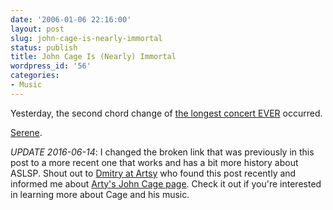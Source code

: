 ```yaml
---
date: '2006-01-06 22:16:00'
layout: post
slug: john-cage-is-nearly-immortal
status: publish
title: John Cage Is (Nearly) Immortal
wordpress_id: '56'
categories:
- Music
---
```


Yesterday, the second chord change of [the longest concert EVER](http://universes-in-universe.org/eng/magazine/articles/2012/john_cage_organ_project_halberstadt) occurred.

[Serene](http://en.wikipedia.org/wiki/John_Cage).

_UPDATE 2016-06-14_: I changed the broken link that was previously in this post to a more recent one that works and has a bit more history about ASLSP. Shout out to [Dmitry at Artsy][artsy] who found this post recently and informed me about [Arty's John Cage page][jca]. Check it out if you're interested in learning more about Cage and his music.

  [artsy]: https://www.artsy.net/about
  [jca]: https://www.artsy.net/artist/john-cage

